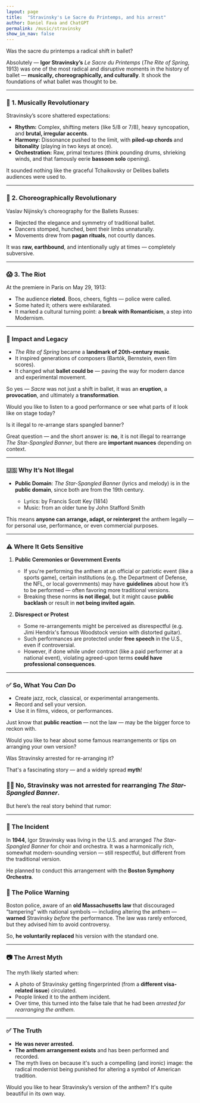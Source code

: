 ```yaml
---
layout: page
title:  "Stravinsky's Le Sacre du Printemps, and his arrest"
author: Daniel Fava and ChatGPT
permalink: /music/stravinsky
show_in_nav: false
---
```



<div class="bubble-wrapper"><p class="bubble right">
Was the sacre du printemps a radical shift in ballet?
</p></div>

Absolutely — **Igor Stravinsky’s** *Le Sacre du Printemps* (*The Rite of Spring*, 1913) was one of the most radical and disruptive moments in the history of ballet — **musically, choreographically, and culturally**. It shook the foundations of what ballet was thought to be.

---

### 🎵 **1. Musically Revolutionary**

Stravinsky’s score shattered expectations:

* **Rhythm:** Complex, shifting meters (like 5/8 or 7/8), heavy syncopation, and **brutal, irregular accents**.
* **Harmony:** Dissonance pushed to the limit, with **piled-up chords** and **bitonality** (playing in two keys at once).
* **Orchestration:** Raw, primal textures (think pounding drums, shrieking winds, and that famously eerie **bassoon solo** opening).

It sounded nothing like the graceful Tchaikovsky or Delibes ballets audiences were used to.

---

### 💃 **2. Choreographically Revolutionary**

Vaslav Nijinsky’s choreography for the Ballets Russes:

* Rejected the elegance and symmetry of traditional ballet.
* Dancers stomped, hunched, bent their limbs unnaturally.
* Movements drew from **pagan rituals**, not courtly dances.

It was **raw, earthbound**, and intentionally ugly at times — completely subversive.

---

### 😱 **3. The Riot**

At the premiere in Paris on May 29, 1913:

* The audience **rioted**. Boos, cheers, fights — police were called.
* Some hated it; others were exhilarated.
* It marked a cultural turning point: a **break with Romanticism**, a step into Modernism.

---

### 📍 **Impact and Legacy**

* *The Rite of Spring* became a **landmark of 20th-century music**.
* It inspired generations of composers (Bartók, Bernstein, even film scores).
* It changed what **ballet could be** — paving the way for modern dance and experimental movement.

So yes — *Sacre* was not just a shift in ballet, it was an **eruption**, a **provocation**, and ultimately a **transformation**.

Would you like to listen to a good performance or see what parts of it look like on stage today?


<div class="bubble-wrapper"><p class="bubble right">
Is it illegal to re-arrange stars spangled banner?
</p></div>

Great question — and the short answer is: **no**, it is not illegal to rearrange *The Star-Spangled Banner*, but there are **important nuances** depending on context.

---

### 🇺🇸 **Why It’s Not Illegal**

* **Public Domain**: *The Star-Spangled Banner* (lyrics and melody) is in the **public domain**, since both are from the 19th century.

  * Lyrics: by Francis Scott Key (1814)
  * Music: from an older tune by John Stafford Smith

This means **anyone can arrange, adapt, or reinterpret** the anthem legally — for personal use, performance, or even commercial purposes.

---

### ⚠️ **Where It Gets Sensitive**

1. **Public Ceremonies or Government Events**

   * If you're performing the anthem at an official or patriotic event (like a sports game), certain institutions (e.g. the Department of Defense, the NFL, or local governments) may have **guidelines** about how it’s to be performed — often favoring more traditional versions.
   * Breaking these norms **is not illegal**, but it might cause **public backlash** or result in **not being invited again**.

2. **Disrespect or Protest**

   * Some re-arrangements might be perceived as disrespectful (e.g. Jimi Hendrix's famous Woodstock version with distorted guitar).
   * Such performances are protected under **free speech** in the U.S., even if controversial.
   * However, if done while under contract (like a paid performer at a national event), violating agreed-upon terms **could have professional consequences**.

---

### ✅ **So, What You *Can* Do**

* Create jazz, rock, classical, or experimental arrangements.
* Record and sell your version.
* Use it in films, videos, or performances.

Just know that **public reaction** — not the law — may be the bigger force to reckon with.

Would you like to hear about some famous rearrangements or tips on arranging your own version?


<div class="bubble-wrapper"><p class="bubble right">
Was Stravinsky arrested for re-arranging it?
</p></div>

That's a fascinating story — and a widely spread **myth**!

### 🕵️‍♂️ **No, Stravinsky was not arrested** for rearranging *The Star-Spangled Banner*.

But here’s the real story behind that rumor:

---

### 🎼 The Incident

In **1944**, Igor Stravinsky was living in the U.S. and arranged *The Star-Spangled Banner* for choir and orchestra. It was a harmonically rich, somewhat modern-sounding version — still respectful, but different from the traditional version.

He planned to conduct this arrangement with the **Boston Symphony Orchestra**.

### 👮 The Police Warning

Boston police, aware of an **old Massachusetts law** that discouraged “tampering” with national symbols — including altering the anthem — **warned** Stravinsky *before* the performance. The law was rarely enforced, but they advised him to avoid controversy.

So, **he voluntarily replaced** his version with the standard one.

---

### 📷 The Arrest Myth

The myth likely started when:

* A photo of Stravinsky getting fingerprinted (from a **different visa-related issue**) circulated.
* People linked it to the anthem incident.
* Over time, this turned into the false tale that he had been *arrested for rearranging the anthem.*

---

### ✅ The Truth

* **He was never arrested.**
* **The anthem arrangement exists** and has been performed and recorded.
* The myth lives on because it's such a compelling (and ironic) image: the radical modernist being punished for altering a symbol of American tradition.

Would you like to hear Stravinsky’s version of the anthem? It's quite beautiful in its own way.
